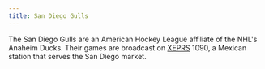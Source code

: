 ```yaml
---
title: San Diego Gulls
---
```

The San Diego Gulls are an American Hockey League affiliate of the NHL's
Anaheim Ducks. Their games are broadcast on [XEPRS] 1090, a Mexican station
that serves the San Diego market.

[XEPRS]:http:../../radio/am-broadcast/xeprs/
